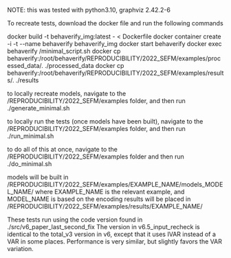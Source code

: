 NOTE: this was tested with python3.10, graphviz 2.42.2-6

To recreate tests, download the docker file and run the following commands

docker build -t behaverify_img:latest - < Dockerfile
docker container create -i -t --name behaverify behaverify_img
docker start behaverify
docker exec behaverify /minimal_script.sh
docker cp behaverify:/root/behaverify/REPRODUCIBILITY/2022_SEFM/examples/processed_data/. ./processed_data
docker cp behaverify:/root/behaverify/REPRODUCIBILITY/2022_SEFM/examples/results/. ./results


to locally recreate models, navigate to the /REPRODUCIBILITY/2022_SEFM/examples folder, and then run
./generate_minimal.sh

to locally run the tests (once models have been built), navigate to the /REPRODUCIBILITY/2022_SEFM/examples folder, and then run
./run_minimal.sh

to do all of this at once, navigate to the /REPRODUCIBILITY/2022_SEFM/examples folder and then run
./do_minimal.sh


models will be built in /REPRODUCIBILITY/2022_SEFM/examples/EXAMPLE_NAME/models_MODEL_NAME/ where EXAMPLE_NAME is the relevant example, and MODEL_NAME is based on the encoding
results will be placed in /REPRODUCIBILITY/2022_SEFM/examples/results/EXAMPLE_NAME/

These tests run using the code version found in ./src/v6_paper_last_second_fix
The version in v6.5_input_recheck is identical to the total_v3 version in v6, except that it uses IVAR instead of a VAR in some places. Performance is very similar, but slightly favors the VAR variation.
